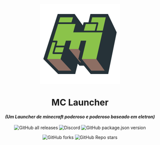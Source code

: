 <p align="center"><img src="src/assets/images/icon.png" alt="icon-launcher"></p>

<h1 align="center">MC Launcher</h1>

#### [<p align="center">]() *(Um Launcher de minecraft poderoso e poderoso baseado em eletron)*
[<p align="center">]()
![GitHub all releases](https://img.shields.io/github/downloads/psycodeliccircus/mc-launcher/total?style=for-the-badge)
![Discord](https://img.shields.io/discord/1109728016336175154?style=for-the-badge)
![GitHub package.json version](https://img.shields.io/github/package-json/v/psycodeliccircus/mc-launcher?style=for-the-badge)
[<p align="center">]()
![GitHub forks](https://img.shields.io/github/forks/psycodeliccircus/mc-launcher?style=for-the-badge)
![GitHub Repo stars](https://img.shields.io/github/stars/psycodeliccircus/mc-launcher?style=for-the-badge)
